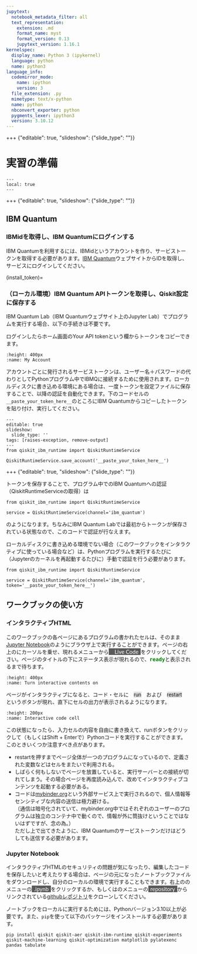 ```yaml
---
jupytext:
  notebook_metadata_filter: all
  text_representation:
    extension: .md
    format_name: myst
    format_version: 0.13
    jupytext_version: 1.16.1
kernelspec:
  display_name: Python 3 (ipykernel)
  language: python
  name: python3
language_info:
  codemirror_mode:
    name: ipython
    version: 3
  file_extension: .py
  mimetype: text/x-python
  name: python
  nbconvert_exporter: python
  pygments_lexer: ipython3
  version: 3.10.12
---
```


+++ {"editable": true, "slideshow": {"slide_type": ""}}

# 実習の準備

```{contents} 目次
---
local: true
---
```

+++ {"editable": true, "slideshow": {"slide_type": ""}}

## IBM Quantum

### IBMidを取得し、IBM Quantumにログインする

IBM Quantumを利用するには、IBMidというアカウントを作り、サービストークンを取得する必要があります。<a href="https://quantum.ibm.com/" target="_blank">IBM Quantum</a>ウェブサイトからIDを取得し、サービスにログインしてください。

(install_token)=
### （ローカル環境）IBM Quantum APIトークンを取得し、Qiskit設定に保存する

IBM Quantum Lab（IBM Quantumウェブサイト上のJupyter Lab）でプログラムを実行する場合、以下の手続きは不要です。

ログインしたらホーム画面のYour API tokenという欄からトークンをコピーできます。
```{image} figs/ibmq_home.png
:height: 400px
:name: My Account
```

アカウントごとに発行されるサービストークンは、ユーザー名＋パスワードの代わりとしてPythonプログラム中でIBMQに接続するために使用されます。ローカルディスクに書き込める環境にある場合は、一度トークンを設定ファイルに保存することで、以降の認証を自動化できます。下のコードセルの`__paste_your_token_here__`のところにIBM Quantumからコピーしたトークンを貼り付け、実行してください。

```{code-cell} ipython3
---
editable: true
slideshow:
  slide_type: ''
tags: [raises-exception, remove-output]
---
from qiskit_ibm_runtime import QiskitRuntimeService

QiskitRuntimeService.save_account('__paste_your_token_here__')
```

+++ {"editable": true, "slideshow": {"slide_type": ""}}

トークンを保存することで、プログラム中でのIBM Quantumへの認証（QiskitRuntimeServiceの取得）は

```{code-block} python
from qiskit_ibm_runtime import QiskitRuntimeService

service = QiskitRuntimeService(channel='ibm_quantum')
```

のようになります。ちなみにIBM Quantum Labでは最初からトークンが保存されている状態なので、このコードで認証が行なえます。

ローカルディスクに書き込める環境でない場合（このワークブックをインタラクティブに使っている場合など）は、Pythonプログラムを実行するたびに（Jupyterのカーネルを再起動するたびに）手動で認証を行う必要があります。

```{code-block} python
from qiskit_ibm_runtime import QiskitRuntimeService

service = QiskitRuntimeService(channel='ibm_quantum', token='__paste_your_token_here__')
```

## ワークブックの使い方

### インタラクティブHTML

このワークブックの各ページにあるプログラムの書かれたセルは、そのまま<a href="https://jupyter.org/" target="_blank">Jupyter Notebook</a>のようにブラウザ上で実行することができます。ページの右上の<i class="fas fa-rocket"></i>にカーソルを乗せ、現れるメニューから<span style="background-color:#5a5a5a; color:white; font-family:Lato, sans-serif; font-weight:400; font-size:15px;"><i class="fas fa-play" style="margin-left: .4em;"></i> <span style="margin: 0 .4em 0 .4em;">Live Code</span></span>をクリックしてください。ページのタイトルの下にステータス表示が現れるので、<span style="color: green; font-family: monospace; font-weight: bold; font-size: 1em;">ready</span>と表示されるまで待ちます。

```{image} figs/toggle_interactive.jpg
:height: 400px
:name: Turn interactive contents on
```

ページがインタラクティブになると、コード・セルに<span style="background-color:#dddddd; font-family:'Roboto', sans-serif; margin:0 1em 0 1em;">run</span>および<span style="background-color:#dddddd; font-family:'Roboto', sans-serif; margin:0 1em 0 1em;">restart</span>というボタンが現れ、直下にセルの出力が表示されるようになります。

```{image} figs/interactive_cell.jpg
:height: 200px
:name: Interactive code cell
```

この状態になったら、入力セルの内容を自由に書き換えて、runボタンをクリックして（もしくはShift + Enterで）Pythonコードを実行することができます。このときいくつか注意すべき点があります。

- restartを押すまでページ全体が一つのプログラムになっているので、定義された変数などはセルをまたいで利用される。
- しばらく何もしないでページを放置していると、実行サーバーとの接続が切れてしまう。その場合ページを再度読み込んで、改めてインタラクティブコンテンツを起動する必要がある。
- コードは<a href="https://mybinder.org/" target="_blank">mybinder.org</a>という外部サービス上で実行されるので、個人情報等センシティブな内容の送信は極力避ける。<br/>
  （通信は暗号化されていて、mybinder.org中ではそれぞれのユーザーのプログラムは独立のコンテナ中で動くので、情報が外に筒抜けということではないはずですが、念の為。）<br/>
  ただし上で出てきたように、IBM Quantumのサービストークンだけはどうしても送信する必要があります。

### Jupyter Notebook

インタラクティブHTMLのセキュリティの問題が気になったり、編集したコードを保存したいと考えたりする場合は、ページの元になったノートブックファイルをダウンロードし、自分のローカルの環境で実行することもできます。右上の<i class="fas fa-download"></i>のメニューの<span style="background-color:#5a5a5a; color:white; font-family:Lato, sans-serif; font-weight:400; font-size:15px;"><span style="margin: 0 .4em 0 .4em;">.ipynb</span></span>をクリックするか、もしくは<i class="fab fa-github"></i>のメニューの<span style="background-color:#5a5a5a; color:white; font-family:Lato, sans-serif; font-weight:400; font-size:15px;"><span style="margin: 0 .4em 0 .4em;">repository</span></span>からリンクされている<a href="https://github.com/UTokyo-ICEPP/qc-workbook" target="_blank">githubレポジトリ</a>をクローンしてください。

ノートブックをローカルに実行するためには、Pythonバージョン3.10以上が必要です。また、`pip`を使って以下のパッケージをインストールする必要があります。

```{code-block}
pip install qiskit qiskit-aer qiskit-ibm-runtime qiskit-experiments qiskit-machine-learning qiskit-optimization matplotlib pylatexenc pandas tabulate
```
